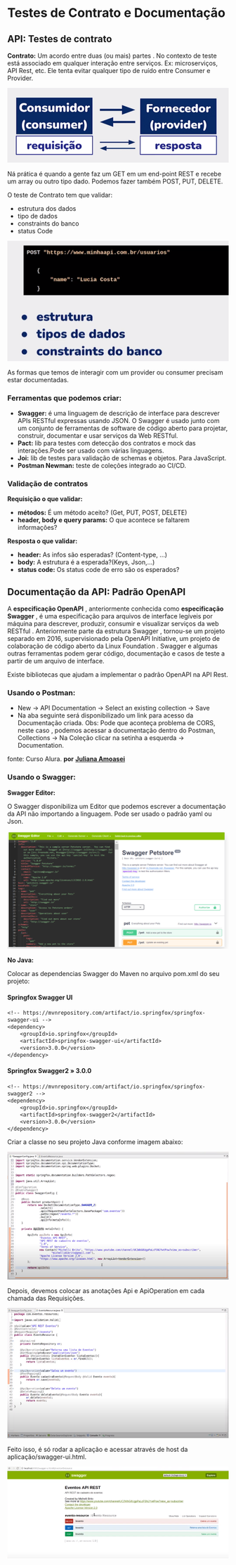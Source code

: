 # Testes de Contrato e Documentação

## **API: Testes de contrato** <a id="api-testes-de-contrato"></a>

**Contrato:** Um acordo entre duas \(ou mais\) partes . No contexto de teste está associado em qualquer interação entre serviços. Ex: microserviços, API Rest, etc. Ele tenta evitar qualquer tipo de ruído entre Consumer e Provider.

![](../.gitbook/assets/teste_contrato.png)

Ná prática é quando a gente faz um GET em um end-point REST e recebe um array ou outro tipo dado. Podemos fazer também POST, PUT, DELETE. 

O teste de Contrato tem que validar:

* estrutura dos dados
* tipo de dados
* constraints do banco
* status Code

![Exemplo de Contrato](../.gitbook/assets/exemplo_contrato.png)

As formas que temos de interagir com um provider ou consumer precisam estar documentadas. 

### Ferramentas que podemos criar:  <a id="ferramentas-que-podemos-criar"></a>

* **Swagger:** é uma linguagem de descrição de interface para descrever APIs RESTful expressas usando JSON. O Swagger é usado junto com um conjunto de ferramentas de software de código aberto para projetar, construir, documentar e usar serviços da Web RESTful.
* **Pact:** lib para testes com detecção dos contratos e mock das interações.Pode ser usado com várias linguagens.
* **Joi:** lib de testes para validação de schemas e objetos. Para JavaScript.
* **Postman Newman:** teste de coleções integrado ao CI/CD.

### **Validação de contratos** <a id="valida&#xE7;&#xE3;o-de-contratos"></a>

**Requisição o que validar:**

* **métodos:** É um método aceito? \(Get, PUT, POST, DELETE\)
* **header, body e query params:** O que acontece se faltarem informações?

**Resposta o que validar:**

* **header:** As infos são esperadas? \(Content-type, …\)
* **body:** A estrutura é a esperada?\(Keys, Json,…\)
* **status code:** Os status code de erro são os esperados?

## Documentação da API: Padrão OpenAPI <a id="documenta&#xE7;&#xE3;o-da-api-padr&#xE3;o-openapi"></a>

A **especificação OpenAPI** , anteriormente conhecida como **especificação Swagger** , é uma especificação para arquivos de interface legíveis por máquina para descrever, produzir, consumir e visualizar serviços da web RESTful . Anteriormente parte da estrutura Swagger , tornou-se um projeto separado em 2016, supervisionado pela OpenAPI Initiative, um projeto de colaboração de código aberto da Linux Foundation . Swagger e algumas outras ferramentas podem gerar código, documentação e casos de teste a partir de um arquivo de interface.

Existe bibliotecas que ajudam a implementar o padrão OpenAPI na API Rest. 

### **Usando o Postman:** <a id="usando-o-postman"></a>

* New → API Documentation → Select an existing collection → Save
* Na aba seguinte será disponibilizado um link para acesso da Documentação criada. Obs: Pode que aconteça problema de CORS, neste caso , podemos acessar a documentação dentro do Postman, Collections → Na Coleção clicar na setinha a esquerda → Documentation.

fonte: Curso Alura. **por** [**Juliana Amoasei**](https://cursos.alura.com.br/user/juliana-amoasei)

### **Usando o Swagger:** <a id="usando-o-swagger"></a>

**Swagger Editor:**

O Swagger disponibiliza um Editor que podemos escrever a documentação da API não importando a linguagem. Pode ser usado o padrão yaml ou Json.

![](../.gitbook/assets/swagger_editor.png)

**No Java:**

Colocar as dependencias Swagger do Maven no arquivo pom.xml do seu projeto:

#### Springfox Swagger UI <a id="springfox-swagger-ui"></a>

```text
<!-- https://mvnrepository.com/artifact/io.springfox/springfox-swagger-ui -->
<dependency>
    <groupId>io.springfox</groupId>
    <artifactId>springfox-swagger-ui</artifactId>
    <version>3.0.0</version>
</dependency>
```

#### Springfox Swagger2 » 3.0.0 <a id="springfox-swagger2-300"></a>

```text
<!-- https://mvnrepository.com/artifact/io.springfox/springfox-swagger2 -->
<dependency>
    <groupId>io.springfox</groupId>
    <artifactId>springfox-swagger2</artifactId>
    <version>3.0.0</version>
</dependency>
```

Criar a classe no seu projeto Java conforme imagem abaixo:

![](../.gitbook/assets/swagger.png)

Depois, devemos colocar as anotações Api e ApiOperation em cada chamada das Requisições.

![](../.gitbook/assets/swagger_01.png)

Feito isso, é só rodar a aplicação e acessar através de host da aplicação/swagger-ui.html.

![](../.gitbook/assets/swagger_02.png)

